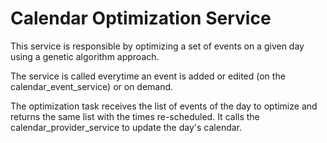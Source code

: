 # Calendar Optimization Service

This service is responsible by optimizing a set of events on a given day using a genetic algorithm approach.

The service is called everytime an event is added or edited (on the calendar_event_service) or on demand.

The optimization task receives the list of events of the day to optimize and returns the same list with the times re-scheduled. It calls the calendar_provider_service to update the day's calendar.
